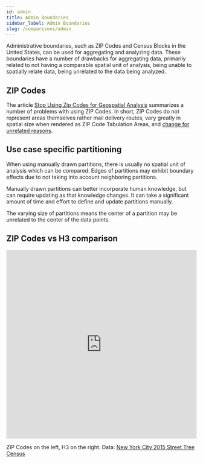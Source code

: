 ```yaml
---
id: admin
title: Admin Boundaries
sidebar_label: Admin Boundaries
slug: /comparisons/admin
---
```


Administrative boundaries, such as ZIP Codes and Census Blocks in the United States, can be used for aggregating and analyzing data. These boundaries have a number of drawbacks for aggregating data, primarily related to not having a comparable spatial unit of analysis, being unable to spatially relate data, being unrelated to the data being analyzed.

## ZIP Codes

The article [Stop Using Zip Codes for Geospatial Analysis](https://towardsdatascience.com/stop-using-zip-codes-for-geospatial-analysis-ceacb6e80c38) summarizes a number of problems with using ZIP Codes. In short, ZIP Codes do not represent areas themselves rather mail delivery routes, vary greatly in spatial size when rendered as ZIP Code Tabulation Areas, and [change for unrelated reasons](https://fas.org/sgp/crs/misc/RL33488.pdf).

## Use case specific partitioning

When using manually drawn partitions, there is usually no spatial unit of analysis which can be compared. Edges of partitions may exhibit boundary effects due to not taking into account neighboring partitions.

Manually drawn partitions can better incorporate human knowledge, but can require updating as that knowledge changes. It can take a significant amount of time and effort to define and update partitions manually.

The varying size of partitions means the center of a partition may be unrelated to the center of the data points.

## ZIP Codes vs H3 comparison

<iframe width="100%" height="500px" src="https://studio.unfolded.ai/public/72504bc0-184e-4ba0-b10b-72fdf61e2c33/embed" frameborder="0" allowfullscreen></iframe>

ZIP Codes on the left, H3 on the right. Data: [New York City 2015 Street Tree Census](https://data.cityofnewyork.us/Environment/2015-Street-Tree-Census-Tree-Data/uvpi-gqnh)

